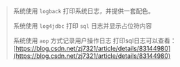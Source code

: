 > 系统使用 ```logback``` 打印系统日志，并提供一套配色。
> 
> 系统使用 ```log4jdbc``` 打印 ```sql``` 日志并显示占位符内容
> 
> 系统使用 ```aop``` 方式记录用户操作日志
打印sql日志可以查看：[https://blog.csdn.net/zj7321/article/details/83144980](https://blog.csdn.net/zj7321/article/details/83144980)